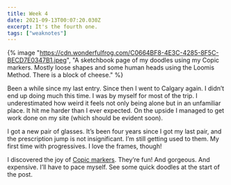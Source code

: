 ```yaml
---
title: Week 4
date: 2021-09-13T00:07:20.030Z
excerpt: It's the fourth one.
tags: ["weaknotes"]
---
```


{% image "https://cdn.wonderfulfrog.com/C0664BF8-4E3C-4285-8F5C-BECD7E0347B1.jpeg", "A sketchbook page of my doodles using my Copic markers. Mostly loose shapes and some human heads using the Loomis Method. There is a block of cheese." %}

Been a while since my last entry. Since then I went to Calgary again. I didn’t end up doing much this time. I was by myself for most of the trip. I underestimated how weird it feels not only being alone but in an unfamiliar place. It hit me harder than I ever expected. On the upside I managed to get work done on my site (which should be evident soon).

I got a new pair of glasses. It’s been four years since I got my last pair, and the prescription jump is not insignificant. I’m still getting used to them. My first time with progressives. I love the frames, though!

I discovered the joy of [Copic markers]. They’re fun! And gorgeous. And expensive. I’ll have to pace myself. See some quick doodles at the start of the post.

[Copic markers]: https://copic.jp/en/product/
